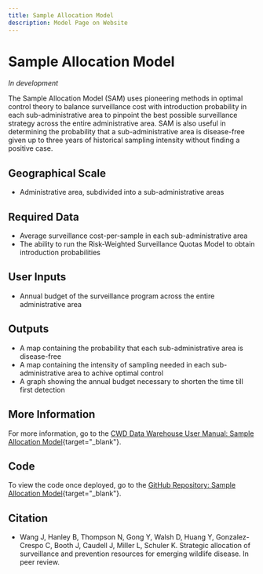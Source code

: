 ```yaml
---
title: Sample Allocation Model
description: Model Page on Website
---
```


# Sample Allocation Model 
*In development*

The Sample Allocation Model (SAM) uses pioneering methods in optimal control theory to balance surveillance cost with introduction probability in each sub-administrative area to pinpoint the best possible surveillance strategy across the entire administrative area. SAM is also useful in determining the probability that a sub-administrative area is disease-free given up to three years of historical sampling intensity without finding a positive case.

## Geographical Scale
* Administrative area, subdivided into a sub-administrative areas

## Required Data
* Average surveillance cost-per-sample in each sub-administrative area 
* The ability to run the Risk-Weighted Surveillance Quotas Model to obtain introduction probabilities

## User Inputs
* Annual budget of the surveillance program across the entire administrative area

## Outputs
* A map containing the probability that each sub-administrative area is disease-free 
* A map containing the intensity of sampling needed in each sub-administrative area to achive optimal control
* A graph showing the annual budget necessary to shorten the time till first detection

## More Information
For more information, go to the [CWD Data Warehouse User Manual: Sample Allocation Model](https://pages.github.coecis.cornell.edu/CWHL/CWD-Data-Warehouse/SAM.html){target="_blank"}.

## Code
To view the code once deployed, go to the [GitHub Repository: Sample Allocation Model](https://github.com/Cornell-Wildlife-Health-Lab/sample-allocation-model){target="_blank"}.

## Citation
* Wang J, Hanley B, Thompson N, Gong Y, Walsh D, Huang Y, Gonzalez-Crespo C, Booth J, Caudell J, Miller L, Schuler K. Strategic allocation of surveillance and prevention resources for emerging wildlife disease. In peer review.

